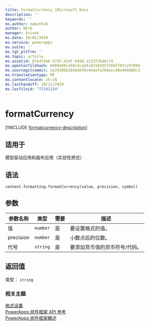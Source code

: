 ```yaml
---
title: FormatCurrency |Microsoft Docs
description: ''
keywords: ''
ms.author: nabuthuk
author: Nkrb
manager: kvivek
ms.date: 10/01/2019
ms.service: powerapps
ms.suite: ''
ms.tgt_pltfrm: ''
ms.topic: article
ms.assetid: 87e433e6-573f-414f-b49d-1213f2bd8cf4
ms.openlocfilehash: 6089e88ce5814ca24c8310435726bff07cc97894
ms.sourcegitcommit: 2a3430bb1b56dbf6c444afe2b8eecd0e499db0c3
ms.translationtype: MT
ms.contentlocale: zh-CN
ms.lasthandoff: 10/12/2019
ms.locfileid: "72343234"
---
```

# <a name="formatcurrency"></a>formatCurrency

[!INCLUDE [formatcurrency-description](includes/formatcurrency-description.md)]

## <a name="available-for"></a>适用于 

模型驱动应用和画布应用（实验性预览）

## <a name="syntax"></a>语法

`context.formatting.formatCurrency(value, precision, symbol)`

## <a name="parameters"></a>参数

| 参数名称|类型|需要|描述|
| ------------- |----|--------|-----------|
|值|`number`|是| 要设置格式的值。|
|precision|`number`|是| 小数点后的位数。|
|代号|`string`|是| 要添加货币值的货币符号/代码。|

## <a name="return-value"></a>返回值

类型： `string`


### <a name="related-topics"></a>相关主题

[格式设置](../formatting.md)<br/>
[PowerApps 组件框架 API 参考](../../reference/index.md)<br/>
[PowerApps 组件框架概述](../../overview.md)